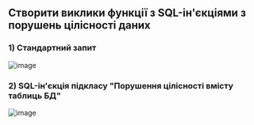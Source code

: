 ## Створити виклики функції з SQL-ін'єкціями з порушень цілісності даних

### 1) Стандартний запит

![image](https://github.com/oleksandrblazhko/ai-192-tarasenko/assets/81381951/5d77c0b1-c5c3-43cd-9203-781c2c9fcd9a)

### 2) SQL-ін'єкція підкласу "Порушення цілісності вмісту таблиць БД"

![image](https://github.com/oleksandrblazhko/ai-192-tarasenko/assets/81381951/77068021-563a-44c1-8096-d0f519842414)
